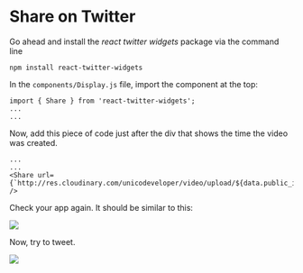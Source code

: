 # Share on Twitter

Go ahead and install the _react twitter widgets_ package via the command line

```code
npm install react-twitter-widgets
```

In the `components/Display.js` file, import the component at the top:

```code
import { Share } from 'react-twitter-widgets';
...
...
```

Now, add this piece of code just after the div that shows the time the video was created.

```code
...
...
<Share url={`http://res.cloudinary.com/unicodeveloper/video/upload/${data.public_id}.mp4`} />
```

Check your app again. It should be similar to this:

![](https://cdn.scotch.io/21401/ffOV5jKXRRiYc3Y1Rjtz_image10.png)

Now, try to tweet.

![](https://cdn.scotch.io/21401/I3T6C9JRtGY1livEodGQ_image13-2.png)

